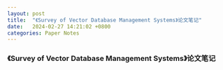 ```yaml
---
layout: post
title:  "《Survey of Vector Database Management Systems》论文笔记"
date:   2024-02-27 14:21:02 +0800
categories: Paper Notes
---
```


### 《Survey of Vector Database Management Systems》论文笔记